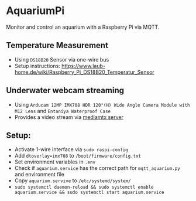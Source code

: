 # AquariumPi
Monitor and control an aquarium with a Raspberry Pi via MQTT.

## Temperature Measurement
- Using `DS18B20` Sensor via one-wire bus
- Setup instructions: https://www.laub-home.de/wiki/Raspberry_Pi_DS18B20_Temperatur_Sensor

## Underwater webcam streaming
- Using `Arducam 12MP IMX708 HDR 120°(H) Wide Angle Camera Module with M12 Lens` and `Entaniya Waterproof Case`
- Provides a video stream via [mediamtx server](https://github.com/bluenviron/mediamtx)

## Setup:
- Activate 1-wire interface via `sudo raspi-config`
- Add `dtoverlay=imx708` to `/boot/firmware/config.txt`
- Set environment variables in `.env`
- Check if `aquarium.service` has the correct path for `mqtt_aquarium.py` and environment file
- Copy `aquarium.servive` to `/etc/systemd/system/`
- `sudo systemctl daemon-reload && sudo systemctl enable aquarium.service && sudo systemctl start aquarium.service`